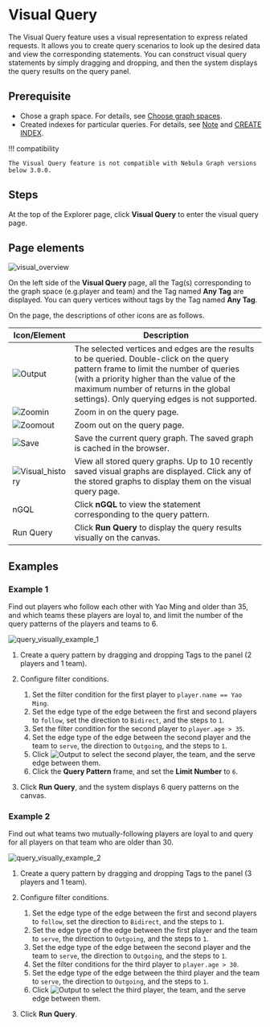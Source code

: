 # Visual Query

The Visual Query feature uses a visual representation to express related requests. It allows you to create query scenarios to look up the desired data and view the corresponding statements. You can construct visual query statements by simply dragging and dropping, and then the system displays the query results on the query panel.

## Prerequisite

- Chose a graph space. For details, see [Choose graph spaces](13.choose-graphspace.md).
- Created indexes for particular queries. For details, see [Note](../3.ngql-guide/7.general-query-statements/2.match.md) and [CREATE INDEX](../3.ngql-guide/14.native-index-statements/1.create-native-index.md).

!!! compatibility

    The Visual Query feature is not compatible with Nebula Graph versions below 3.0.0. 

## Steps

At the top of the Explorer page, click **Visual Query** to enter the visual query page.

## Page elements

![visual_overview](https://docs-cdn.nebula-graph.com.cn/figures/visual-overview_en.png)

On the left side of the **Visual Query** page, all the Tag(s) corresponding to the graph space (e.g.player and team) and the Tag named **Any Tag** are displayed. You can query vertices without tags by the Tag named **Any Tag**.

On the page, the descriptions of other icons are as follows.

| Icon/Element                                                    | Description                                                         |
| ------------------------------------------------------------ | ------------------------------------------------------------ |
| ![Output](https://docs-cdn.nebula-graph.com.cn/figures/visual-nav-output.png) | The selected vertices and edges are the results to be queried. Double-click on the query pattern frame to limit the number of queries (with a priority higher than the value of the maximum number of returns in the global settings). Only querying edges is not supported.  |
| ![Zoomin](https://docs-cdn.nebula-graph.com.cn/figures/visual-nav-zoomin.png) | Zoom in on the query page.
| ![Zoomout](https://docs-cdn.nebula-graph.com.cn/figures/visual-nav-zoomout.png) | Zoom out on the query page.                                         |
| ![Save](https://docs-cdn.nebula-graph.com.cn/figures/visual-nav-save.png) | Save the current query graph. The saved graph is cached in the browser.           |
| ![Visual_history](https://docs-cdn.nebula-graph.com.cn/figures/visual-nav-history.png) | View all stored query graphs. Up to 10 recently saved visual graphs are displayed. Click any of the stored graphs to display them on the visual query page. |
| nGQL                                                         | Click **nGQL** to view the statement corresponding to the query pattern.                             |
| Run Query                                                         | Click **Run Query** to display the query results visually on the canvas.                 |


## Examples

### Example 1 

Find out players who follow each other with Yao Ming and older than 35, and which teams these players are loyal to, and limit the number of the query patterns of the players and teams to 6.

![query_visually_example_1](https://docs-cdn.nebula-graph.com.cn/figures/query_visaully_example_1_en.gif)

1. Create a query pattern by dragging and dropping Tags to the panel (2 players and 1 team). 

2. Configure filter conditions.

    1. Set the filter condition for the first player to `player.name == Yao Ming`.
    2. Set the edge type of the edge between the first and second players to `follow`, set the direction to `Bidirect`, and the steps to `1`.
    3. Set the filter condition for the second player to `player.age > 35`.
    4. Set the edge type of the edge between the second player and the team to `serve`, the direction to `Outgoing`, and the steps to `1`.
    5. Click ![Output](https://docs-cdn.nebula-graph.com.cn/figures/visual-nav-output.png) to select the second player, the team, and the serve edge between them.
    6. Click the **Query Pattern** frame, and set the **Limit Number** to `6`.

3. Click **Run Query**, and the system displays 6 query patterns on the canvas.


### Example 2

Find out what teams two mutually-following players are loyal to and query for all players on that team who are older than 30.

![query_visually_example_2](https://docs-cdn.nebula-graph.com.cn/figures/query_visaully_example_2_en.gif)

1. Create a query pattern by dragging and dropping Tags to the panel (3 players and 1 team).
2. Configure filter conditions.

    1. Set the edge type of the edge between the first and second players to `follow`, set the direction to `Bidirect`, and the steps to `1`.
    2. Set the edge type of the edge between the first player and the team to `serve`, the direction to `Outgoing`, and the steps to `1`.
    3. Set the edge type of the edge between the second player and the team to `serve`, the direction to `Outgoing`, and the steps to `1`.
    4. Set the filter conditions for the third player to `player.age > 30`.
    5. Set the edge type of the edge between the third player and the team to `serve`, the direction to `Outgoing`, and the steps to `1`.
    6. Click ![Output](https://docs-cdn.nebula-graph.com.cn/figures/visual-nav-output.png) to select the third player, the team, and the serve edge between them.

3. Click **Run Query**.